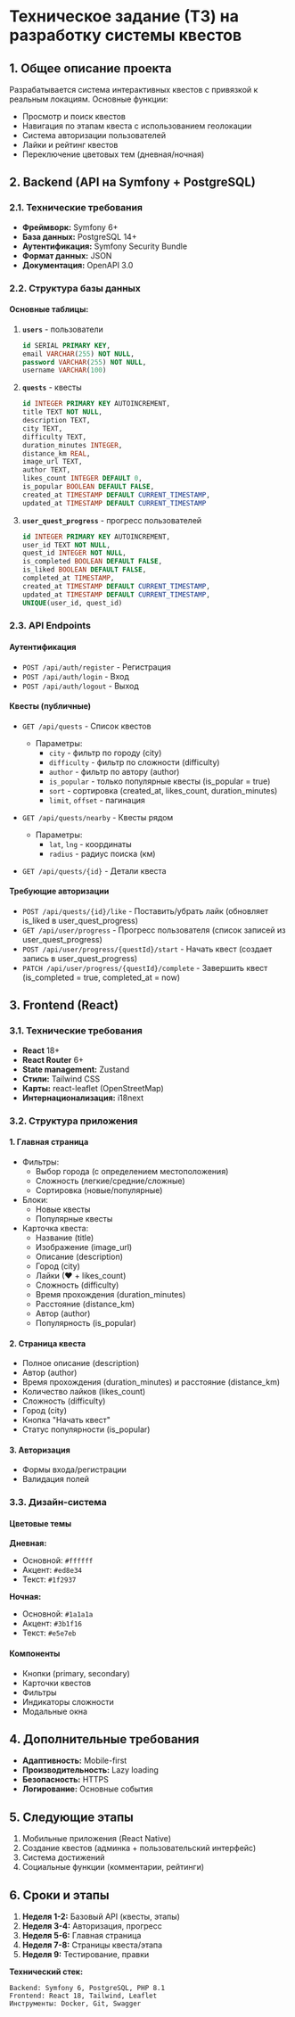 # **Техническое задание (ТЗ) на разработку системы квестов**

## **1. Общее описание проекта**
Разрабатывается система интерактивных квестов с привязкой к реальным локациям. Основные функции:
- Просмотр и поиск квестов
- Навигация по этапам квеста с использованием геолокации
- Система авторизации пользователей
- Лайки и рейтинг квестов
- Переключение цветовых тем (дневная/ночная)

## **2. Backend (API на Symfony + PostgreSQL)**

### **2.1. Технические требования**
- **Фреймворк:** Symfony 6+
- **База данных:** PostgreSQL 14+
- **Аутентификация:** Symfony Security Bundle
- **Формат данных:** JSON
- **Документация:** OpenAPI 3.0

### **2.2. Структура базы данных**

#### **Основные таблицы:**
1. **`users`** - пользователи
   ```sql
   id SERIAL PRIMARY KEY,
   email VARCHAR(255) NOT NULL,
   password VARCHAR(255) NOT NULL,
   username VARCHAR(100)
   ```

2. **`quests`** - квесты
   ```sql
   id INTEGER PRIMARY KEY AUTOINCREMENT,
   title TEXT NOT NULL,
   description TEXT,
   city TEXT,
   difficulty TEXT,
   duration_minutes INTEGER,
   distance_km REAL,
   image_url TEXT,
   author TEXT,
   likes_count INTEGER DEFAULT 0,
   is_popular BOOLEAN DEFAULT FALSE,
   created_at TIMESTAMP DEFAULT CURRENT_TIMESTAMP,
   updated_at TIMESTAMP DEFAULT CURRENT_TIMESTAMP
   ```

3. **`user_quest_progress`** - прогресс пользователей
   ```sql
   id INTEGER PRIMARY KEY AUTOINCREMENT,
   user_id TEXT NOT NULL,
   quest_id INTEGER NOT NULL,
   is_completed BOOLEAN DEFAULT FALSE,
   is_liked BOOLEAN DEFAULT FALSE,
   completed_at TIMESTAMP,
   created_at TIMESTAMP DEFAULT CURRENT_TIMESTAMP,
   updated_at TIMESTAMP DEFAULT CURRENT_TIMESTAMP,
   UNIQUE(user_id, quest_id)
   ```

### **2.3. API Endpoints**

#### **Аутентификация**
- `POST /api/auth/register` - Регистрация
- `POST /api/auth/login` - Вход
- `POST /api/auth/logout` - Выход

#### **Квесты (публичные)**
- `GET /api/quests` - Список квестов
  - Параметры:
    - `city` - фильтр по городу (city)
    - `difficulty` - фильтр по сложности (difficulty)
    - `author` - фильтр по автору (author)
    - `is_popular` - только популярные квесты (is_popular = true)
    - `sort` - сортировка (created_at, likes_count, duration_minutes)
    - `limit`, `offset` - пагинация

- `GET /api/quests/nearby` - Квесты рядом
  - Параметры:
    - `lat`, `lng` - координаты
    - `radius` - радиус поиска (км)

- `GET /api/quests/{id}` - Детали квеста

#### **Требующие авторизации**
- `POST /api/quests/{id}/like` - Поставить/убрать лайк (обновляет is_liked в user_quest_progress)
- `GET /api/user/progress` - Прогресс пользователя (список записей из user_quest_progress)
- `POST /api/user/progress/{questId}/start` - Начать квест (создает запись в user_quest_progress)
- `PATCH /api/user/progress/{questId}/complete` - Завершить квест (is_completed = true, completed_at = now)

## **3. Frontend (React)**

### **3.1. Технические требования**
- **React** 18+
- **React Router** 6+
- **State management:** Zustand
- **Стили:** Tailwind CSS
- **Карты:** react-leaflet (OpenStreetMap)
- **Интернационализация:** i18next

### **3.2. Структура приложения**

#### **1. Главная страница**
- Фильтры:
  - Выбор города (с определением местоположения)
  - Сложность (легкие/средние/сложные)
  - Сортировка (новые/популярные)
- Блоки:
  - Новые квесты
  - Популярные квесты
- Карточка квеста:
  - Название (title)
  - Изображение (image_url)
  - Описание (description)
  - Город (city)
  - Лайки (♥ + likes_count)
  - Сложность (difficulty)
  - Время прохождения (duration_minutes)
  - Расстояние (distance_km)
  - Автор (author)
  - Популярность (is_popular)

#### **2. Страница квеста**
- Полное описание (description)
- Автор (author)
- Время прохождения (duration_minutes) и расстояние (distance_km)
- Количество лайков (likes_count)
- Сложность (difficulty)
- Город (city)
- Кнопка "Начать квест"
- Статус популярности (is_popular)

#### **3. Авторизация**
- Формы входа/регистрации
- Валидация полей

### **3.3. Дизайн-система**

#### **Цветовые темы**
**Дневная:**
- Основной: `#ffffff`
- Акцент: `#ed8e34`
- Текст: `#1f2937`

**Ночная:**
- Основной: `#1a1a1a`
- Акцент: `#3b1f16`
- Текст: `#e5e7eb`

#### **Компоненты**
- Кнопки (primary, secondary)
- Карточки квестов
- Фильтры
- Индикаторы сложности
- Модальные окна

## **4. Дополнительные требования**
- **Адаптивность:** Mobile-first
- **Производительность:** Lazy loading
- **Безопасность:** HTTPS
- **Логирование:** Основные события

## **5. Следующие этапы**
1. Мобильные приложения (React Native)
2. Создание квестов (админка + пользовательский интерфейс)
3. Система достижений
4. Социальные функции (комментарии, рейтинги)

## **6. Сроки и этапы**
1. **Неделя 1-2:** Базовый API (квесты, этапы)
2. **Неделя 3-4:** Авторизация, прогресс
3. **Неделя 5-6:** Главная страница
4. **Неделя 7-8:** Страницы квеста/этапа
5. **Неделя 9:** Тестирование, правки

**Технический стек:**
```
Backend: Symfony 6, PostgreSQL, PHP 8.1
Frontend: React 18, Tailwind, Leaflet
Инструменты: Docker, Git, Swagger
```